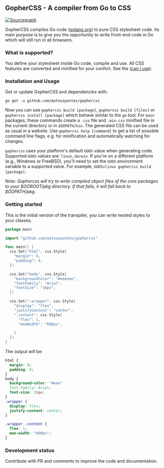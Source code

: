 GopherCSS - A compiler from Go to CSS
-------------------------------------

[![Sourcegraph](https://sourcegraph.com/github.com/mateuspontes/gophercss/-/badge.svg)](https://sourcegraph.com/github.com/mateuspontes/gophercss?badge)

GopherCSS compiles Go code ([golang.org](https://golang.org/)) to pure CSS stylesheet code. Its main purpose is to give you the opportunity to write front-end code in Go which will still run in all browsers.

### What is supported?
You define your stylesheet inside Go code, compile and use. All CSS features are converted and minified for your confort.
See the ([can I use](https://caniuse.com/)).

### Installation and Usage
Get or update GopherCSS and dependencies with:

```
go get -u github.com/mateuspontes/gophercss
```

Now you can use `gophercss build [package]`, `gophercss build [files]` or `gophercss install [package]` which behave similar to the `go` tool. For `main` packages, these commands create a `.css` file and `.min.css` minified file in the current directory or in `$GOPATH/bin`. The generated CSS file can be used as usual in a website. Use `gophercss help [command]` to get a list of possible command line flags, e.g. for minification and automatically watching for changes.

`gophercss` uses your platform's default `GOOS` value when generating code. Supported `GOOS` values are: `linux`, `darwin`. If you're on a different platform (e.g., Windows or FreeBSD), you'll need to set the `GOOS` environment variable to a supported value. For example, `GOOS=linux gophercss build [package]`.

*Note: Gophercss will try to write compiled object files of the core packages to your $GOROOT/pkg directory. If that fails, it will fall back to $GOPATH/pkg.*

### Getting started

This is the initial version of the transpiler, you can write nested styles to your classes.

```go
package main

import "github.com/mateuspontes/gophercss"

func main() {
  css.Set("html", css.Style{
    "margin": 0,
    "padding": 0,
  })

  css.Set("body", css.Style{
    "backgroundColor": "#eeeeee",
    "fontFamily": "Arial",
    "fontSize": "16px",
  })

  css.Set(".wrapper", css.Style{
    "display": "flex",
    "justifyContent": "center",
    ".content": css.Style{
      "flex": 1,
      "maxWidth": "600px",

    }
  })
}
```

The output will be:


```css
html {
  margin: 0;
  padding: 0;
}
body {
  background-color: "#eee"
  font-family: Arial;
  font-size: 16px;
}
.wrapper {
  display: flex;
  justify-content: center;
}

.wrapper .content {
  flex: 1;
  max-width: "600px";
}
```

### Development status

Contribute with PR and comments to improve the code and documentation.
